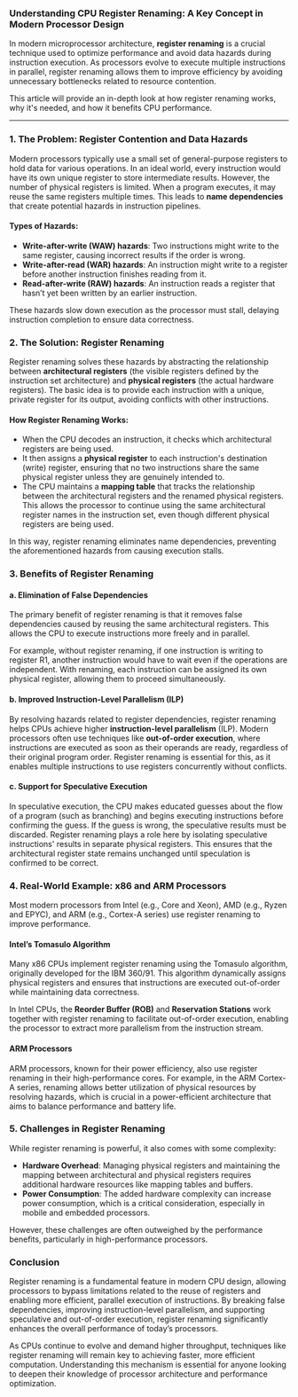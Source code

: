 ### Understanding CPU Register Renaming: A Key Concept in Modern Processor Design

In modern microprocessor architecture, **register renaming** is a crucial technique used to optimize performance and avoid data hazards during instruction execution. As processors evolve to execute multiple instructions in parallel, register renaming allows them to improve efficiency by avoiding unnecessary bottlenecks related to resource contention.

This article will provide an in-depth look at how register renaming works, why it's needed, and how it benefits CPU performance.

---

### 1. **The Problem: Register Contention and Data Hazards**

Modern processors typically use a small set of general-purpose registers to hold data for various operations. In an ideal world, every instruction would have its own unique register to store intermediate results. However, the number of physical registers is limited. When a program executes, it may reuse the same registers multiple times. This leads to **name dependencies** that create potential hazards in instruction pipelines.

#### Types of Hazards:
- **Write-after-write (WAW) hazards**: Two instructions might write to the same register, causing incorrect results if the order is wrong.
- **Write-after-read (WAR) hazards**: An instruction might write to a register before another instruction finishes reading from it.
- **Read-after-write (RAW) hazards**: An instruction reads a register that hasn’t yet been written by an earlier instruction.

These hazards slow down execution as the processor must stall, delaying instruction completion to ensure data correctness.

### 2. **The Solution: Register Renaming**

Register renaming solves these hazards by abstracting the relationship between **architectural registers** (the visible registers defined by the instruction set architecture) and **physical registers** (the actual hardware registers). The basic idea is to provide each instruction with a unique, private register for its output, avoiding conflicts with other instructions.

#### How Register Renaming Works:
- When the CPU decodes an instruction, it checks which architectural registers are being used.
- It then assigns a **physical register** to each instruction's destination (write) register, ensuring that no two instructions share the same physical register unless they are genuinely intended to.
- The CPU maintains a **mapping table** that tracks the relationship between the architectural registers and the renamed physical registers. This allows the processor to continue using the same architectural register names in the instruction set, even though different physical registers are being used.

In this way, register renaming eliminates name dependencies, preventing the aforementioned hazards from causing execution stalls.

### 3. **Benefits of Register Renaming**

#### a. **Elimination of False Dependencies**
The primary benefit of register renaming is that it removes false dependencies caused by reusing the same architectural registers. This allows the CPU to execute instructions more freely and in parallel.

For example, without register renaming, if one instruction is writing to register R1, another instruction would have to wait even if the operations are independent. With renaming, each instruction can be assigned its own physical register, allowing them to proceed simultaneously.

#### b. **Improved Instruction-Level Parallelism (ILP)**
By resolving hazards related to register dependencies, register renaming helps CPUs achieve higher **instruction-level parallelism** (ILP). Modern processors often use techniques like **out-of-order execution**, where instructions are executed as soon as their operands are ready, regardless of their original program order. Register renaming is essential for this, as it enables multiple instructions to use registers concurrently without conflicts.

#### c. **Support for Speculative Execution**
In speculative execution, the CPU makes educated guesses about the flow of a program (such as branching) and begins executing instructions before confirming the guess. If the guess is wrong, the speculative results must be discarded. Register renaming plays a role here by isolating speculative instructions' results in separate physical registers. This ensures that the architectural register state remains unchanged until speculation is confirmed to be correct.

### 4. **Real-World Example: x86 and ARM Processors**

Most modern processors from Intel (e.g., Core and Xeon), AMD (e.g., Ryzen and EPYC), and ARM (e.g., Cortex-A series) use register renaming to improve performance.

#### Intel’s **Tomasulo Algorithm**
Many x86 CPUs implement register renaming using the Tomasulo algorithm, originally developed for the IBM 360/91. This algorithm dynamically assigns physical registers and ensures that instructions are executed out-of-order while maintaining data correctness.

In Intel CPUs, the **Reorder Buffer (ROB)** and **Reservation Stations** work together with register renaming to facilitate out-of-order execution, enabling the processor to extract more parallelism from the instruction stream.

#### ARM Processors
ARM processors, known for their power efficiency, also use register renaming in their high-performance cores. For example, in the ARM Cortex-A series, renaming allows better utilization of physical resources by resolving hazards, which is crucial in a power-efficient architecture that aims to balance performance and battery life.

### 5. **Challenges in Register Renaming**

While register renaming is powerful, it also comes with some complexity:
- **Hardware Overhead**: Managing physical registers and maintaining the mapping between architectural and physical registers requires additional hardware resources like mapping tables and buffers.
- **Power Consumption**: The added hardware complexity can increase power consumption, which is a critical consideration, especially in mobile and embedded processors.

However, these challenges are often outweighed by the performance benefits, particularly in high-performance processors.

### Conclusion

Register renaming is a fundamental feature in modern CPU design, allowing processors to bypass limitations related to the reuse of registers and enabling more efficient, parallel execution of instructions. By breaking false dependencies, improving instruction-level parallelism, and supporting speculative and out-of-order execution, register renaming significantly enhances the overall performance of today’s processors.

As CPUs continue to evolve and demand higher throughput, techniques like register renaming will remain key to achieving faster, more efficient computation. Understanding this mechanism is essential for anyone looking to deepen their knowledge of processor architecture and performance optimization.